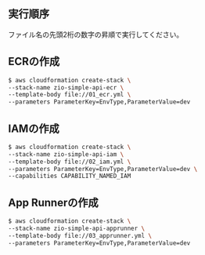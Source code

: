 ## 実行順序

ファイル名の先頭2桁の数字の昇順で実行してください。

## ECRの作成

```sh
$ aws cloudformation create-stack \
--stack-name zio-simple-api-ecr \
--template-body file://01_ecr.yml \
--parameters ParameterKey=EnvType,ParameterValue=dev
```

## IAMの作成

```sh
$ aws cloudformation create-stack \
--stack-name zio-simple-api-iam \
--template-body file://02_iam.yml \
--parameters ParameterKey=EnvType,ParameterValue=dev \
--capabilities CAPABILITY_NAMED_IAM
```

## App Runnerの作成

```sh
$ aws cloudformation create-stack \
--stack-name zio-simple-api-apprunner \
--template-body file://03_apprunner.yml \
--parameters ParameterKey=EnvType,ParameterValue=dev
```
